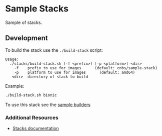 # Sample Stacks

Sample of stacks.

## Development

To build the stack use the `./build-stack` script:

```text
Usage:
  ./stacks/build-stack.sh [-f <prefix>] [-p <platform>] <dir>
    -f    prefix to use for images      (default: cnbs/sample-stack)
    -p    platform to use for images      (default: amd64)
   <dir>  directory of stack to build
```

Example:

```bash
./build-stack.sh bionic
```

To use this stack see the [sample builders](../builders)

### Additional Resources

* [Stacks documentation](https://buildpacks.io/docs/using-pack/stacks/)